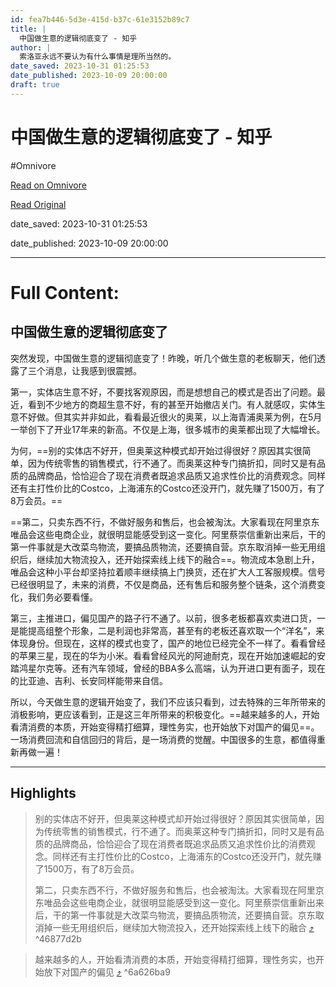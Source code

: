 ```yaml
---
id: fea7b446-5d3e-415d-b37c-61e3152b89c7
title: |
  中国做生意的逻辑彻底变了 - 知乎
author: |
  索洛亚永远不要认为有什么事情是理所当然的。
date_saved: 2023-10-31 01:25:53
date_published: 2023-10-09 20:00:00
draft: true
---
```


# 中国做生意的逻辑彻底变了 - 知乎
#Omnivore

[Read on Omnivore](https://omnivore.app/me/https-zhuanlan-zhihu-com-p-660414594-18b8431ed93)

[Read Original](https://zhuanlan.zhihu.com/p/660414594)

date_saved: 2023-10-31 01:25:53

date_published: 2023-10-09 20:00:00

--- 

# Full Content: 

## 中国做生意的逻辑彻底变了

突然发现，中国做生意的逻辑彻底变了！昨晚，听几个做生意的老板聊天，他们透露了三个消息，让我感到很震撼。

第一，实体店生意不好，不要找客观原因，而是想想自己的模式是否出了问题。最近，看到不少地方的商超生意不好，有的甚至开始撤店关门。有人就感叹，实体生意不好做。但其实并非如此，看看最近很火的奥莱，以上海青浦奥莱为例，在5月一举创下了开业17年来的新高。不仅是上海，很多城市的奥莱都出现了大幅增长。

为何，==别的实体店不好开，但奥莱这种模式却开始过得很好？原因其实很简单，因为传统零售的销售模式，行不通了。而奥莱这种专门搞折扣，同时又是有品质的品牌商品，恰恰迎合了现在消费者既追求品质又追求性价比的消费观念。同样还有主打性价比的Co­s­t­co，上海浦东的Co­s­t­co还没开门，就先赚了1500万，有了8万会员。==

==第二，只卖东西不行，不做好服务和售后，也会被淘汰。大家看现在阿里京东唯品会这些电商企业，就很明显能感受到这一变化。阿里蔡崇信重新出来后，干的第一件事就是大改菜鸟物流，要搞品质物流，还要搞自营。京东取消掉一些无用组织后，继续加大物流投入，还开始探索线上线下的融合==。物流成本急剧上升，唯品会这种小平台却坚持拉着顺丰继续搞上门换货，还在扩大人工客服规模。信号已经很明显了，未来的消费，不仅是商品，还有售后和服务整个链条，这个消费变化，我们务必要看懂。

第三，主推进口，偏见国产的路子行不通了。以前，很多老板都喜欢卖进口货，一是能提高组整个形象，二是利润也非常高，甚至有的老板还喜欢取一个“洋名”，来体现身份。但现在，这样的模式也变了，国产的地位已经完全不一样了。看看曾经的苹果三星，现在的华为小米。看看曾经风光的阿迪耐克，现在开始加速崛起的安踏鸿星尔克等。还有汽车领域，曾经的BBA多么高端，认为开进口更有面子，现在的比亚迪、吉利、长安同样能带来自信。

所以，今天做生意的逻辑开始变了，我们不应该只看到，过去特殊的三年所带来的消极影响，更应该看到，正是这三年所带来的积极变化。==越来越多的人，开始看清消费的本质，开始变得精打细算，理性务实，也开始放下对国产的偏见==。一场消费回流和自信回归的背后，是一场消费的觉醒。中国很多的生意，都值得重新再做一遍！

---

## Highlights

> 别的实体店不好开，但奥莱这种模式却开始过得很好？原因其实很简单，因为传统零售的销售模式，行不通了。而奥莱这种专门搞折扣，同时又是有品质的品牌商品，恰恰迎合了现在消费者既追求品质又追求性价比的消费观念。同样还有主打性价比的Co­s­t­co，上海浦东的Co­s­t­co还没开门，就先赚了1500万，有了8万会员。
> 
> 第二，只卖东西不行，不做好服务和售后，也会被淘汰。大家看现在阿里京东唯品会这些电商企业，就很明显能感受到这一变化。阿里蔡崇信重新出来后，干的第一件事就是大改菜鸟物流，要搞品质物流，还要搞自营。京东取消掉一些无用组织后，继续加大物流投入，还开始探索线上线下的融合 [⤴️](https://omnivore.app/me/https-zhuanlan-zhihu-com-p-660414594-18b8431ed93#46877d2b-9c5e-4e7a-95fe-fa89a1258c00)  ^46877d2b

> 越来越多的人，开始看清消费的本质，开始变得精打细算，理性务实，也开始放下对国产的偏见 [⤴️](https://omnivore.app/me/https-zhuanlan-zhihu-com-p-660414594-18b8431ed93#6a626ba9-143f-4683-8edc-887ff5b49f7e)  ^6a626ba9

